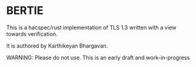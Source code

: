 BERTIE
======

This is a hacspec/rust implementation of TLS 1.3 written with a view towards verification.

It is authored by Karthikeyan Bhargavan.

WARNING: Please do not use. This is an early draft and work-in-progress